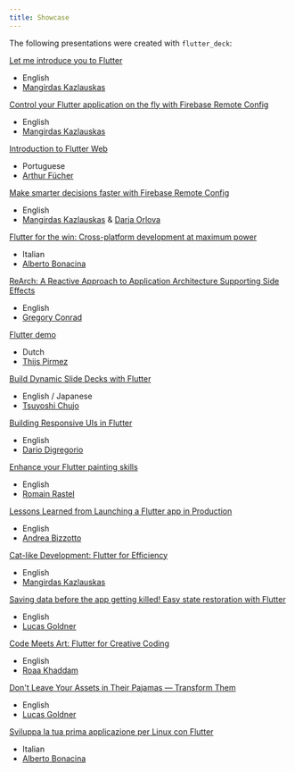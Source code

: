 ```yaml
---
title: Showcase
---
```


The following presentations were created with `flutter_deck`:

[Let me introduce you to Flutter](https://github.com/mkobuolys/introduction-to-flutter)

- English
- [Mangirdas Kazlauskas][mangirdas_kazlauskas_link]

[Control your Flutter application on the fly with Firebase Remote Config](https://github.com/mkobuolys/firebase-remote-config-talk)

- English
- [Mangirdas Kazlauskas][mangirdas_kazlauskas_link]

[Introduction to Flutter Web](https://github.com/afucher/flutter_web_101)

- Portuguese
- [Arthur Fücher](https://x.com/Thur)

[Make smarter decisions faster with Firebase Remote Config](https://github.com/mkobuolys/f3-firebase-remote-config-talk)

- English
- [Mangirdas Kazlauskas][mangirdas_kazlauskas_link] & [Darja Orlova](https://x.com/dariadroid)

[Flutter for the win: Cross-platform development at maximum power](https://github.com/polilluminato/linuxday-2023-presentation)

- Italian
- [Alberto Bonacina](https://www.linkedin.com/in/bonacinaalberto/)

[ReArch: A Reactive Approach to Application Architecture Supporting Side Effects](https://github.com/GregoryConrad/rearch-dart/tree/main/examples/presentation)

- English
- [Gregory Conrad](https://github.com/GregoryConrad)

[Flutter demo](https://github.com/thpir/flutter-presentation)

- Dutch
- [Thijs Pirmez](https://www.linkedin.com/in/thijs-pirmez-973327230/)

[Build Dynamic Slide Decks with Flutter](https://github.com/chooyan-eng/slide_decks_with_flutter)

- English / Japanese
- [Tsuyoshi Chujo](https://x.com/tsuyoshi_chujo)

[Building Responsive UIs in Flutter](https://dario-digregorio.github.io/flutter_responsive)

- English
- [Dario Digregorio](https://x.com/DigregorioDario)

[Enhance your Flutter painting skills](https://github.com/letsar/fluttercon_2024)

- English
- [Romain Rastel](https://x.com/lets4r)

[Lessons Learned from Launching a Flutter app in Production](https://bizz84.github.io/fluttercon24_slides_web)

- English
- [Andrea Bizzotto](https://x.com/biz84)

[Cat-like Development: Flutter for Efficiency](https://github.com/mkobuolys/ldd)

- English
- [Mangirdas Kazlauskas][mangirdas_kazlauskas_link]

[Saving data before the app getting killed! Easy state restoration with Flutter](https://state-restoration-presentation.vercel.app/#/speaker)

- English
- [Lucas Goldner](https://x.com/LucasGoldner)

[Code Meets Art: Flutter for Creative Coding](https://github.com/Roaa94/flutter-meets-art)

- English
- [Roaa Khaddam](https://x.com/roaakdm)

[Don't Leave Your Assets in Their Pajamas — Transform Them](https://assets-transform-presentation.vercel.app/#/)

- English
- [Lucas Goldner](https://x.com/LucasGoldner)

[Sviluppa la tua prima applicazione per Linux con Flutter](https://github.com/polilluminato/linuxday-2024-presentation)

- Italian
- [Alberto Bonacina](https://www.linkedin.com/in/bonacinaalberto/)

[mangirdas_kazlauskas_link]: https://x.com/mkobuolys
